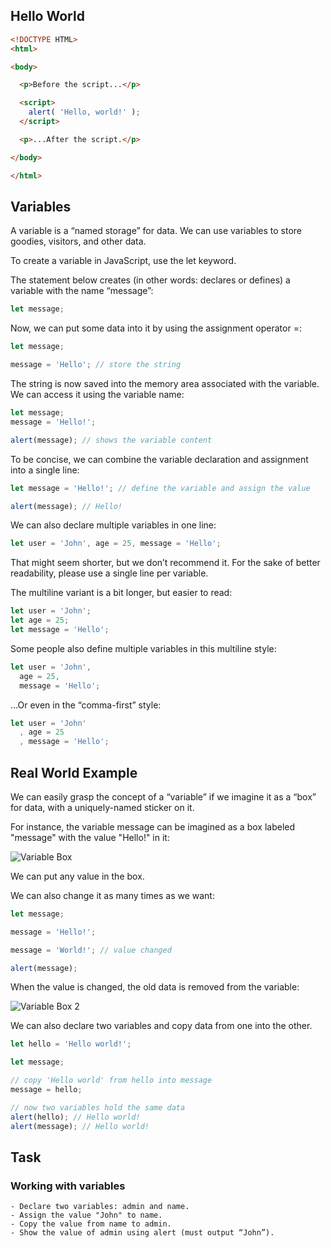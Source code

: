 ## Hello World
```html
<!DOCTYPE HTML>
<html>

<body>

  <p>Before the script...</p>

  <script>
    alert( 'Hello, world!' );
  </script>

  <p>...After the script.</p>

</body>

</html>
```

## Variables

A variable is a “named storage” for data. We can use variables to store goodies, visitors, and other data.

To create a variable in JavaScript, use the let keyword.

The statement below creates (in other words: declares or defines) a variable with the name “message”:
```js
let message;
```
Now, we can put some data into it by using the assignment operator =:
```js
let message;

message = 'Hello'; // store the string
```
The string is now saved into the memory area associated with the variable. We can access it using the variable name:
```js
let message;
message = 'Hello!';

alert(message); // shows the variable content
```
To be concise, we can combine the variable declaration and assignment into a single line:
```js
let message = 'Hello!'; // define the variable and assign the value

alert(message); // Hello!
```
We can also declare multiple variables in one line:
```js
let user = 'John', age = 25, message = 'Hello';
```
That might seem shorter, but we don’t recommend it. For the sake of better readability, please use a single line per variable.

The multiline variant is a bit longer, but easier to read:
```js
let user = 'John';
let age = 25;
let message = 'Hello';
```
Some people also define multiple variables in this multiline style:
```js
let user = 'John',
  age = 25,
  message = 'Hello';
```
…Or even in the “comma-first” style:
```js
let user = 'John'
  , age = 25
  , message = 'Hello';
```
## Real World Example
We can easily grasp the concept of a “variable” if we imagine it as a “box” for data, with a uniquely-named sticker on it.

For instance, the variable message can be imagined as a box labeled "message" with the value "Hello!" in it:

![Variable Box](https://javascript.info/article/variables/variable.svg)

We can put any value in the box.

We can also change it as many times as we want:
```js
let message;

message = 'Hello!';

message = 'World!'; // value changed

alert(message);
```
When the value is changed, the old data is removed from the variable:

![Variable Box 2](https://javascript.info/article/variables/variable-change.svg)

We can also declare two variables and copy data from one into the other.
```js
let hello = 'Hello world!';

let message;

// copy 'Hello world' from hello into message
message = hello;

// now two variables hold the same data
alert(hello); // Hello world!
alert(message); // Hello world!
```

## Task
### Working with variables
    - Declare two variables: admin and name.
    - Assign the value "John" to name.
    - Copy the value from name to admin.
    - Show the value of admin using alert (must output “John”).
